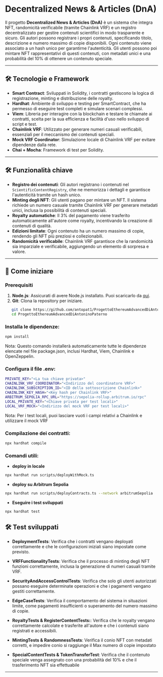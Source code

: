 # Decentralized News & Articles (DnA)


Il progetto **Decentralized News & Articles (DnA)** è un sistema che integra NFT, randomicità verificabile (tramite Chainlink VRF) e un registro decentralizzato per gestire contenuti scientifici in modo trasparente e sicuro. Gli autori possono registrare i propri contenuti, specificando titolo, descrizione e numero massimo di copie disponibili. Ogni contenuto viene associato a un hash unico per garantirne l'autenticità. Gli utenti possono poi mintare NFT rappresentativi di questi contenuti, con metadati unici e una probabilità del 10% di ottenere un contenuto speciale.

---

## 🛠 Tecnologie e Framework

- **Smart Contract**: Sviluppati in Solidity, i contratti gestiscono la logica di registrazione, minting e distribuzione delle royalty.
- **Hardhat**: Ambiente di sviluppo e testing per SmartContract, che ha permesso di eseguire test completi e simulare scenari complessi.
- **Viem**: Libreria per interagire con la blockchain e testare le chiamate ai contratti, scelta per la sua efficienza e facilità d'uso nello sviluppo di script e test.
- **Chainlink VRF**: Utilizzato per generare numeri casuali verificabili, essenziali per il meccanismo dei contenuti speciali.
- **Mock VRF Coordinator**: Simulazione locale di Chainlink VRF per evitare dipendenze dalla rete.
- **Chai + Mocha**: Framework di test per Solidity.

---

## 🛠 Funzionalità chiave

- **Registro dei contenuti**: Gli autori registrano i contenuti nel `ScientificContentRegistry`, che ne memorizza i dettagli e garantisce l'autenticità tramite un hash unico.
- **Minting degli NFT**: Gli utenti pagano per mintare un NFT. Il sistema richiede un numero casuale tramite Chainlink VRF per generare metadati unici, inclusa la possibilità di contenuti speciali.
- **Royalty automatiche**: Il 3% del pagamento viene trasferito automaticamente all'autore come royalty, incentivando la creazione di contenuti di qualità.
- **Edizioni limitate**: Ogni contenuto ha un numero massimo di copie, rendendo gli NFT più preziosi e collezionabili.
- **Randomicità verificabile**: Chainlink VRF garantisce che la randomicità sia imparziale e verificabile, aggiungendo un elemento di sorpresa e valore.

---

## 🚀 Come iniziare

### Prerequisiti

1. **Node.js**: Assicurati di avere Node.js installato. Puoi scaricarlo da [qui](https://nodejs.org/).
2. **Git**: Clona la repository per iniziare.

```bash
   git clone https://github.com/antopat1/ProgettoEthereumAdvancedDiAntoninoPaterno.git
   cd ProgettoEthereumAdvancedDiAntoninoPaterno
   ```
   

### Installa le dipendenze:
```bash
npm install
```

   Nota: Questo comando installerà automaticamente tutte le dipendenze elencate nel file package.json, inclusi Hardhat, Viem, Chainlink e OpenZeppelin.


### Configura il file .env:
```bash
PRIVATE_KEY="<La tua chiave privata>"
CHAINLINK_VRF_COORDINATOR="<Indirizzo del coordinatore VRF>"
CHAINLINK_SUBSCRIPTION_ID="<ID della sottoscrizione Chainlink>"
CHAINLINK_KEY_HASH="<Key hash per Chainlink VRF>"
ARBITRUM_SEPOLIA_RPC_URL="https://sepolia-rollup.arbitrum.io/rpc"
LOCAL_PRIVATE_KEY="<Chiave privata per test locali>"
LOCAL_VRF_MOCK="<Indirizzo del mock VRF per test locali>"
```

   Nota: Per i test locali, puoi lasciare vuoti i campi relativi a Chainlink e utilizzare il mock VRF


### Compilazione dei contratti:
```bash
npx hardhat compile
```

### Comandi utili:

- **deploy in locale**
```bash
npx hardhat run scripts/deployWithMock.ts
```

- **deploy su Arbitrum Sepolia**
```bash
npx hardhat run scripts/deployContracts.ts --network arbitrumSepolia
```

- **Eseguire i test sviluppati**
```bash
npx hardhat test
```
## 🛠 Test sviluppati

- **DeploymentTests**: Verifica che i contratti vengano deployati correttamente e che le configurazioni iniziali siano impostate come previsto.

- **VRFFunctionalityTests**: Verifica che il processo di minting degli NFT funzioni correttamente, inclusa la generazione di numeri casuali tramite VRF.

- **SecurityAndAccessControlTests**: Verifica che solo gli utenti autorizzati possano eseguire determinate operazioni e che i pagamenti vengano gestiti correttamente.

- **EdgeCaseTests**: Verifica il comportamento del sistema in situazioni limite, come pagamenti insufficienti o superamento del numero massimo di copie.

- **RoyaltyTests & RegisterContentTests:**: Verifica che le royalty vengano correttamente calcolate e trasferite all'autore e che i contenuti siano registrati e accessibili.

- **MintingTests & RandomnessTests**: Verifica il conio NFT con metadati corretti, e impedire conio si raggiunge il Max numero di copie impostato

- **SpecialContentTests & TokenTransferTest**: Verifica che il contenuto speciale venga assegnato con una probabilità del 10% e che il trasferimento NFT sia effettuabile

---
